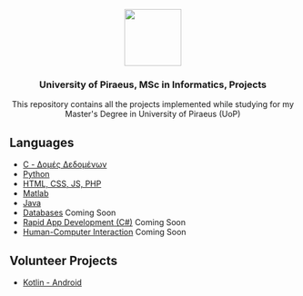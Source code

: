 <p align="center">
  <img src="https://user-images.githubusercontent.com/64270931/184441250-5ee0017e-a718-4187-a5f0-1f0bc8cf30bf.png" width=100/>
</p>

 <h3 align="center">University of Piraeus, MSc in Informatics, Projects</h3>
 <p align="center">This repository contains all the projects implemented while studying for my Master's Degree in University of Piraeus (UoP)</p>

## Languages

- [C - Δομές Δεδομένων](https://github.com/skaradimitriou/unipi-projects/tree/main/domes_dedomenon) </br>
- [Python](https://github.com/skaradimitriou/unipi-projects/tree/main/eisagwgi_stin_epistimi_ton_ypologiston) </br>
- [HTML, CSS, JS, PHP](https://github.com/skaradimitriou/unipi-projects/tree/main/texnologies_diadiktuou) </br>
- [Matlab](https://github.com/skaradimitriou/unipi-projects/tree/main/matlab) </br>
- [Java](https://github.com/skaradimitriou/unipi-projects/tree/main/antikeimenostrefis_programmatismos)
- [Databases](https://github.com/skaradimitriou/unipi-airlines-db-project) Coming Soon
- [Rapid App Development (C#)]() Coming Soon
- [Human-Computer Interaction]() Coming Soon


## Volunteer Projects
- [Kotlin - Android](https://github.com/skaradimitriou/unipi-app)
